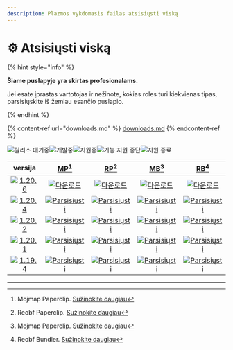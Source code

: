 ```yaml
---
description: Plazmos vykdomasis failas atsisiųsti viską
---
```


# ⚙️ Atsisiųsti viską

{% hint style="info" %}

**Šiame puslapyje yra skirtas profesionalams.**

Jei esate įprastas vartotojas ir nežinote, kokias roles turi kiekvienas tipas,
parsisiųskite iš žemiau esančio puslapio.

{% endhint %}

{% content-ref url="downloads.md" %}
[downloads.md](downloads.md)
{% endcontent-ref %}

[wtr]: https://badge.plazmamc.org/0/Laukiantis%20išleidimo

![릴리스 대기중][wtr]![개발중](https://badge.plazmamc.org/1/개발중)![지원중](https://badge.plazmamc.org/2/지원중)![기능 지원 중단](https://badge.plazmamc.org/6/기능%20지원%20중단)![지원 종료](https://badge.plazmamc.org/4/지원%20종료)

|                                      versija                                      |                                 [MP](#user-content-fn-1)[^1]                                 |                                 [RP](#user-content-fn-2)[^2]                                 |                                 [MB](#user-content-fn-3)[^3]                                 |                                 [RB](#user-content-fn-4)[^4]                                 |
| :-------------------------------------------------------------------------------: | :------------------------------------------------------------------------------------------: | :------------------------------------------------------------------------------------------: | :------------------------------------------------------------------------------------------: | :------------------------------------------------------------------------------------------: |
| [![1.20.6](https://badge.plazmamc.org/2/1.20.6)](https://git.plazmamc.org/1.20.6) |        [![다운로드](https://badge.plazmamc.org/1/다운로드)](https://dl.plazmamc.org/1.20.6/0)        |        [![다운로드](https://badge.plazmamc.org/1/다운로드)](https://dl.plazmamc.org/1.20.6/1)        |        [![다운로드](https://badge.plazmamc.org/1/다운로드)](https://dl.plazmamc.org/1.20.6/2)        |        [![다운로드](https://badge.plazmamc.org/1/다운로드)](https://dl.plazmamc.org/1.20.6/3)        |
| [![1.20.4](https://badge.plazmamc.org/2/1.20.4)](https://git.plazmamc.org/1.20.4) | [![Parsisiųsti](https://badge.plazmamc.org/1/Parsisiųsti)](https://dl.plazmamc.org/1.20.4/0) | [![Parsisiųsti](https://badge.plazmamc.org/1/Parsisiųsti)](https://dl.plazmamc.org/1.20.4/1) | [![Parsisiųsti](https://badge.plazmamc.org/1/Parsisiųsti)](https://dl.plazmamc.org/1.20.4/2) | [![Parsisiųsti](https://badge.plazmamc.org/1/Parsisiųsti)](https://dl.plazmamc.org/1.20.4/3) |
| [![1.20.2](https://badge.plazmamc.org/4/1.20.2)](https://git.plazmamc.org/1.20.2) | [![Parsisiųsti](https://badge.plazmamc.org/1/Parsisiųsti)](https://dl.plazmamc.org/1.20.2/0) | [![Parsisiųsti](https://badge.plazmamc.org/1/Parsisiųsti)](https://dl.plazmamc.org/1.20.2/1) | [![Parsisiųsti](https://badge.plazmamc.org/1/Parsisiųsti)](https://dl.plazmamc.org/1.20.2/2) | [![Parsisiųsti](https://badge.plazmamc.org/1/Parsisiųsti)](https://dl.plazmamc.org/1.20.2/3) |
| [![1.20.1](https://badge.plazmamc.org/4/1.20.1)](https://git.plazmamc.org/1.20.1) | [![Parsisiųsti](https://badge.plazmamc.org/1/Parsisiųsti)](https://dl.plazmamc.org/1.20.1/0) | [![Parsisiųsti](https://badge.plazmamc.org/1/Parsisiųsti)](https://dl.plazmamc.org/1.20.1/1) | [![Parsisiųsti](https://badge.plazmamc.org/1/Parsisiųsti)](https://dl.plazmamc.org/1.20.1/2) | [![Parsisiųsti](https://badge.plazmamc.org/1/Parsisiųsti)](https://dl.plazmamc.org/1.20.1/3) |
| [![1.19.4](https://badge.plazmamc.org/4/1.19.4)](https://git.plazmamc.org/1.19.4) | [![Parsisiųsti](https://badge.plazmamc.org/1/Parsisiųsti)](https://dl.plazmamc.org/1.19.4/0) | [![Parsisiųsti](https://badge.plazmamc.org/1/Parsisiųsti)](https://dl.plazmamc.org/1.19.4/1) | [![Parsisiųsti](https://badge.plazmamc.org/1/Parsisiųsti)](https://dl.plazmamc.org/1.19.4/2) | [![Parsisiųsti](https://badge.plazmamc.org/1/Parsisiųsti)](https://dl.plazmamc.org/1.19.4/3) |

***

[^1]: Mojmap Paperclip. [Sužinokite daugiau](../administration/getting-started#id-2)

[^2]: Reobf Paperclip. [Sužinokite daugiau](../administration/getting-started#id-2)

[^3]: Mojmap Paperclip. [Sužinokite daugiau](../administration/getting-started#id-2)

[^4]: Reobf Bundler. [Sužinokite daugiau](../administration/getting-started#id-2)

